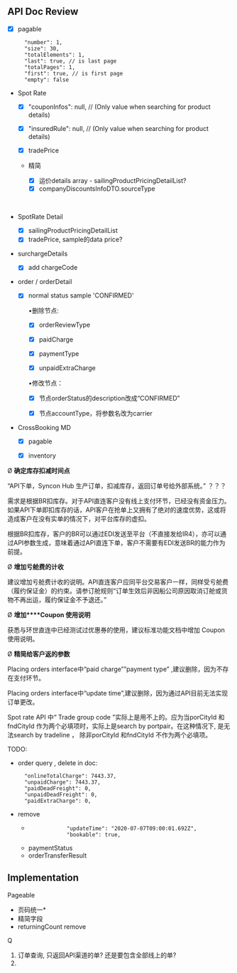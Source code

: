 ## API Doc Review

- [x] pagable

        "number": 1,
        "size": 30,
        "totalElements": 1,
        "last": true, // is last page
        "totalPages": 1,
        "first": true, // is first page
        "empty": false

- Spot Rate

  - [x] "couponInfos": null, // (Only value when searching for product details)
  - [x] "insuredRule": null, // (Only value when searching for product details)

  - [x] tradePrice 

  - 精简

    - [x] 运价details array - sailingProductPricingDetailList?
    - [x] companyDiscountsInfoDTO.sourceType

    ​	

- SpotRate Detail

  - [x] sailingProductPricingDetailList
  - [x] tradePrice, sample的data price?
  
- surchargeDetails

  - [x] add chargeCode
  
- order / orderDetail

    - [x] normal status sample 'CONFIRMED'
    
      •删除节点: 
    
      - [x] orderReviewType
      - [x] paidCharge
      - [x] paymentType
      - [x] unpaidExtraCharge
    
      
    
      •修改节点：
    
      - [x] 节点orderStatus的description改成“CONFIRMED”
      - [x] 节点accountType，将参数名改为carrier



- CrossBooking  MD
  - [x] pagable
  - [x] inventory





Ø **确定库存扣减时间点**

 

“API下单，Syncon Hub 生产订单，扣减库存，返回订单号给外部系统。” ？？？

需求是根据BR扣库存。对于API直连客户没有线上支付环节，已经没有资金压力。如果API下单即扣库存的话，API客户在抢单上又拥有了绝对的速度优势，这或将造成客户在没有实单的情况下，对平台库存的虚扣。

根据BR扣库存，客户的BR可以通过EDI发送至平台（不直接发给IR4），亦可以通过API参数生成，意味着通过API直连下单，客户不需要有EDI发送BR的能力作为前提。

 

Ø **增加亏舱费的计收**

建议增加亏舱费计收的说明。API直连客户应同平台交易客户一样，同样受亏舱费（履约保证金）的约束。请参订舱规则“订单生效后非因船公司原因取消订舱或货物不再出运，履约保证金不予退还。”

 

Ø **增加****Coupon 使用说明**

获悉与环世直连中已经测试过优惠券的使用，建议标准功能文档中增加 Coupon 使用说明。

 

Ø **精简给客户返的参数**

Placing orders interface中“paid charge””payment type” ,建议删除，因为不存在支付环节。

Placing orders interface中“update time”,建议删除，因为通过API目前无法实现订单更改。

Spot rate API 中“ Trade group code ”实际上是用不上的。应为当porCityId 和fndCityId 作为两个必填项时，实际上是search by portpair。在这种情况下, 是无法search by tradeline ， 除非porCityId 和fndCityId 不作为两个必填项。



TODO: 

- order query , delete in doc:

        "onlineTotalCharge": 7443.37,
        "unpaidCharge": 7443.37, 
        "paidDeadFreight": 0,
        "unpaidDeadFreight": 0,
        "paidExtraCharge": 0,
    
- remove 

    -                 "updateTime": "2020-07-07T09:00:01.692Z", 
                      "bookable": true,
    - paymentStatus
    - orderTransferResult




## Implementation



Pageable

- 页码统一*
- 精简字段
- returningCount remove



Q

1. 订单查询, 只返回API渠道的单? 还是要包含全部线上的单?
2. 

